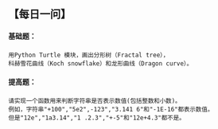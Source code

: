 ## 【每日一问】

####  基础题：

```
用Python Turtle 模块，画出分形树（Fractal tree），
科赫雪花曲线（Koch snowflake）和龙形曲线（Dragon curve）。
```

#### 提高题：

```
请实现一个函数用来判断字符串是否表示数值(包括整数和小数)。
例如，字符串"+100","5e2",-123","3.141 6"和"-1E-16"都表示数值。
但是"12e","1a3.14","1 .2.3","+-5"和"12e+4.3"都不是。
```



